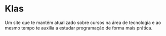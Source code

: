 # Klas
Um site que te mantém atualizado sobre cursos na área de tecnologia e ao mesmo tempo te auxilia a estudar programação de forma mais prática.
